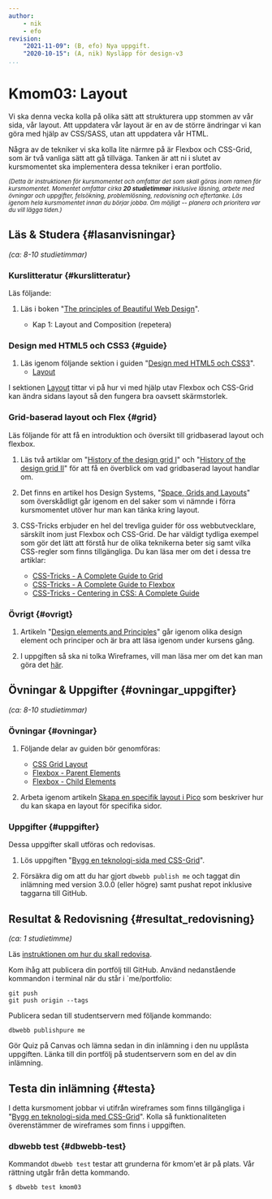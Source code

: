 ```yaml
---
author:
    - nik
    - efo
revision:
    "2021-11-09": (B, efo) Nya uppgift.
    "2020-10-15": (A, nik) Nysläpp för design-v3
...
```

Kmom03: Layout
====================================

Vi ska denna vecka kolla på olika sätt att strukturera upp stommen av vår sida, vår layout. Att uppdatera vår layout är en av de större ändringar vi kan göra med hjälp av CSS/SASS, utan att uppdatera vår HTML.

Några av de tekniker vi ska kolla lite närmre på är Flexbox och CSS-Grid, som är två vanliga sätt att gå tillväga. Tanken är att ni i slutet av kursmomentet ska implementera dessa tekniker i eran portfolio.

<small><i>(Detta är instruktionen för kursmomentet och omfattar det som skall göras inom ramen för kursmomentet. Momentet omfattar cirka **20 studietimmar** inklusive läsning, arbete med övningar och uppgifter, felsökning, problemlösning, redovisning och eftertanke. Läs igenom hela kursmomentet innan du börjar jobba. Om möjligt -- planera och prioritera var du vill lägga tiden.)</i></small>

Läs & Studera  {#lasanvisningar}
---------------------------------

*(ca: 8-10 studietimmar)*

### Kurslitteratur  {#kurslitteratur}

Läs följande:

1. Läs i boken "[The principles of Beautiful Web Design](kunskap/boken-the-principles-of-beautiful-web-design)".

    * Kap 1: Layout and Composition (repetera)

### Design med HTML5 och CSS3  {#guide}

1. Läs igenom följande sektion i guiden "[Design med HTML5 och CSS3](guide/design-med-html5-och-css3)".
    * [Layout](guide/design-med-html5-och-css3/layout)

I sektionen [Layout](guide/design-med-html5-och-css3/layout) tittar vi på hur vi med hjälp utav Flexbox och CSS-Grid kan ändra sidans layout så den fungera bra oavsett skärmstorlek.

### Grid-baserad layout och Flex {#grid}

Läs följande för att få en introduktion och översikt till gridbaserad layout och flexbox.

1. Läs två artiklar om "[History of the design grid I](https://99designs.com/blog/tips/history-of-the-grid-part-1/)" och "[History of the design grid II](https://blog.99cluster.com/blog/tips/history-of-the-grid-part-2/)" för att få en överblick om vad gridbaserad layout handlar om.

1. Det finns en artikel hos Design Systems, "[Space, Grids and Layouts](https://www.designsystems.com/space-grids-and-layouts/)" som överskådligt går igenom en del saker som vi nämnde i förra kursmomentet utöver hur man kan tänka kring layout.

1. CSS-Tricks erbjuder en hel del trevliga guider för oss webbutvecklare, särskilt inom just Flexbox och CSS-Grid. De har väldigt tydliga exempel som gör det lätt att förstå hur de olika teknikerna beter sig samt vilka CSS-regler som finns tillgängliga. Du kan läsa mer om det i dessa tre artiklar:
    * [CSS-Tricks - A Complete Guide to Grid](https://css-tricks.com/snippets/css/complete-guide-grid/)
    * [CSS-Tricks - A Complete Guide to Flexbox](https://css-tricks.com/snippets/css/a-guide-to-flexbox/)
    * [CSS-Tricks - Centering in CSS: A Complete Guide](https://css-tricks.com/centering-css-complete-guide/)

### Övrigt {#ovrigt}

1. Artikeln "[Design elements and Principles](https://www.canva.com/learn/design-elements-principles/)" går igenom olika design element och principer och är bra att läsa igenom under kursens gång.

1. I uppgiften så ska ni tolka Wireframes, vill man läsa mer om det kan man göra det [här](https://en.wikipedia.org/wiki/Website_wireframe).

Övningar & Uppgifter  {#ovningar_uppgifter}
-------------------------------------------

*(ca: 8-10 studietimmar)*

### Övningar {#ovningar}

1. Följande delar av guiden bör genomföras:
    * [CSS Grid Layout](guide/design-med-html5-och-css3/css-grid-layout)
    * [Flexbox - Parent Elements](guide/design-med-html5-och-css3/flexbox)
    * [Flexbox - Child Elements](guide/design-med-html5-och-css3/flexbox-del2)

1. Arbeta igenom artikeln [Skapa en specifik layout i Pico](kunskap/skapa-en-specifik-layout-i-pico) som beskriver hur du kan skapa en layout för specifika sidor.



### Uppgifter {#uppgifter}

Dessa uppgifter skall utföras och redovisas.

1. Lös uppgiften "[Bygg en teknologi-sida med CSS-Grid](uppgift/bygg-en-teknologi-sida-css-grid)".

1. Försäkra dig om att du har gjort `dbwebb publish me` och taggat din inlämning med version 3.0.0 (eller högre) samt pushat repot inklusive taggarna till GitHub.



Resultat & Redovisning  {#resultat_redovisning}
-----------------------------------------------

*(ca: 1 studietimme)*

Läs [instruktionen om hur du skall redovisa](./../redovisa).

Kom ihåg att publicera din portfölj till GitHub. Använd nedanstående kommandon i terminal när du står i `me/portfolio:

```shell
git push
git push origin --tags
```

Publicera sedan till studentservern med följande kommando:

```shell
dbwebb publishpure me
```

Gör Quiz på Canvas och lämna sedan in din inlämning i den nu upplåsta uppgiften. Länka till din portfölj på studentservern som en del av din inlämning.



Testa din inlämning {#testa}
-----------------------------------------------

I detta kursmoment jobbar vi utifrån wireframes som finns tillgängliga i "[Bygg en teknologi-sida med CSS-Grid](uppgift/bygg-en-teknologi-sida-css-grid)". Kolla så funktionaliteten överenstämmer de wireframes som finns i uppgiften.



### dbwebb test {#dbwebb-test}

Kommandot `dbwebb test` testar att grunderna för kmom'et är på plats. Vår rättning utgår från detta kommando.

```shell
$ dbwebb test kmom03
```
